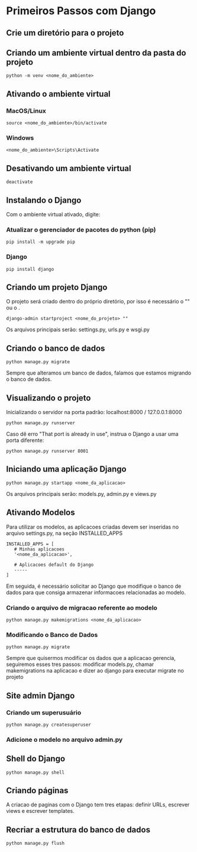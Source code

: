 # Primeiros Passos com Django

## Crie um diretório para o projeto

## Criando um ambiente virtual dentro da pasta do projeto

```````
python -m venv <nome_do_ambiente>
```````

## Ativando o ambiente virtual

### MacOS/Linux

```````
source <nome_do_ambiente>/bin/activate
```````

### Windows

```````
<nome_do_ambiente>\Scripts\Activate
```````

## Desativando um ambiente virtual

```````
deactivate
```````

## Instalando o Django

Com o ambiente virtual ativado, digite:

### Atualizar o gerenciador de pacotes do python (pip)

```````
pip install -m upgrade pip
```````

### Django

```````
pip install django
```````

## Criando um projeto Django

O projeto será criado dentro do próprio diretório, por isso é necessário o "" ou o .

```````
django-admin startproject <nome_do_projeto> ""
```````

Os arquivos principais serão: settings.py, urls.py e wsgi.py

## Criando o banco de dados

```````
python manage.py migrate
```````

Sempre que alteramos um banco de dados, falamos que estamos migrando o banco de dados.

## Visualizando o projeto

Inicializando o servidor na porta padrão: localhost:8000 / 127.0.0.1:8000

```````
python manage.py runserver
```````

Caso dê erro "That port is already in use", instrua o Django a usar uma porta diferente:

```````
python manage.py runserver 8001
```````

## Iniciando uma aplicação Django

```````
python manage.py startapp <nome_da_aplicacao>
```````

Os arquivos principais serão: models.py, admin.py e views.py

## Ativando Modelos

Para utilizar os modelos, as aplicacoes criadas devem ser inseridas no arquivo settings.py, na seção INSTALLED_APPS

```````
INSTALLED_APPS = [
   # Minhas aplicacoes
   '<nome_da_aplicacao>',

   # Aplicacoes default do Django
   -----
]
```````

Em seguida, é necessário solicitar ao Django que modifique o banco de dados para que consiga armazenar informacoes
relacionadas ao modelo.

### Criando o arquivo de migracao referente ao modelo

```````
python manage.py makemigrations <nome_da_aplicacao>
```````

### Modificando o Banco de Dados

```````
python manage.py migrate
```````

Sempre que quisermos modificar os dados que a aplicacao gerencia, seguiremos esses tres passos: modificar models.py,
chamar makemigrations na aplicacao e dizer ao django para executar migrate no projeto

## Site admin Django

### Criando um superusuário

```````
python manage.py createsuperuser
```````

### Adicione o modelo no arquivo admin.py

## Shell do Django

```````
python manage.py shell
```````

## Criando páginas

A criacao de paginas com o Django tem tres etapas: definir URLs, escrever views e escrever templates.

## Recriar a estrutura do banco de dados

````````
python manage.py flush
````````